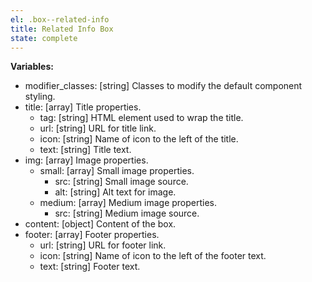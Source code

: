 ```yaml
---
el: .box--related-info
title: Related Info Box
state: complete
---
```


__Variables:__
* modifier_classes: [string] Classes to modify the default component styling.
* title: [array] Title properties.
  * tag: [string] HTML element used to wrap the title.
  * url: [string] URL for title link.
  * icon: [string] Name of icon to the left of the title.
  * text: [string] Title text.
* img: [array] Image properties.
  * small: [array] Small image properties.
    * src: [string] Small image source.
    * alt: [string] Alt text for image.
  * medium: [array] Medium image properties.
    * src: [string] Medium image source.
* content: [object] Content of the box.
* footer: [array] Footer properties.
  * url: [string] URL for footer link.
  * icon: [string] Name of icon to the left of the footer text.
  * text: [string] Footer text.
